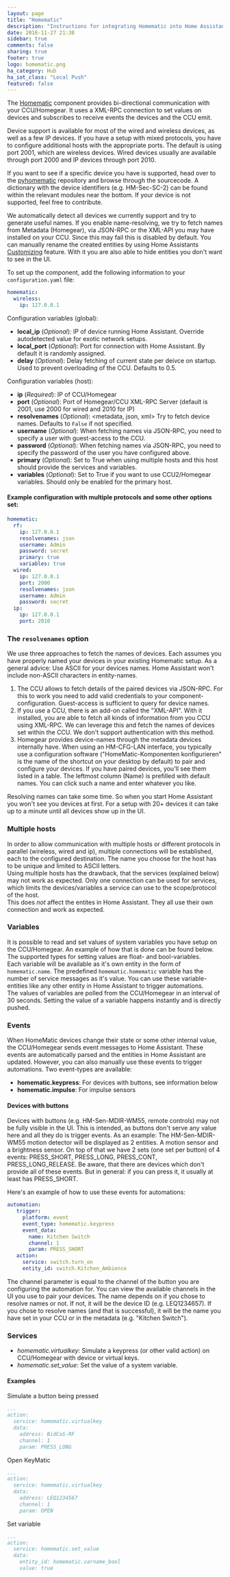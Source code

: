 ```yaml
---
layout: page
title: "Homematic"
description: "Instructions for integrating Homematic into Home Assistant."
date: 2016-11-27 21:38
sidebar: true
comments: false
sharing: true
footer: true
logo: homematic.png
ha_category: Hub
ha_iot_class: "Local Push"
featured: false
---
```



The [Homematic](http://www.homematic.com/) component provides bi-directional communication with your CCU/Homegear. It uses a XML-RPC connection to set values on devices and subscribes to receive events the devices and the CCU emit.

Device support is available for most of the wired and wireless devices, as well as a few IP devices. If you have a setup with mixed protocols, you have to configure additional hosts with the appropriate ports. The default is using port 2001, which are wireless devices. Wired devices usually are available through port 2000 and IP devices through port 2010.

If you want to see if a specific device you have is supported, head over to the [pyhomematic](https://github.com/danielperna84/pyhomematic/tree/master/pyhomematic/devicetypes) repository and browse through the sourcecode. A dictionary with the device identifiers (e.g. HM-Sec-SC-2) can be found within the relevant modules near the bottom. If your device is not supported, feel free to contribute.

We automatically detect all devices we currently support and try to generate useful names. If you enable name-resolving, we try to fetch names from Metadata (Homegear), via JSON-RPC or the XML-API you may have installed on your CCU. Since this may fail this is disabled by default.
You can manually rename the created entities by using Home Assistants [Customizing](https://home-assistant.io/getting-started/customizing-devices/) feature. With it you are also able to hide entities you don't want to see in the UI.

To set up the component, add the following information to your `configuration.yaml` file:

```yaml
homematic:
  wireless:
    ip: 127.0.0.1
```

Configuration variables (global):

- **local_ip** (*Optional*): IP of device running Home Assistant. Override autodetected value for exotic network setups.
- **local_port** (*Optional*): Port for connection with Home Assistant. By default it is randomly assigned.
- **delay** (*Optional*): <Float> Delay fetching of current state per deivce on startup. Used to prevent overloading of the CCU. Defaults to 0.5.

Configuration variables (host):

- **ip** (*Required*): IP of CCU/Homegear
- **port** (*Optional*): Port of Homegear/CCU XML-RPC Server (default is 2001, use 2000 for wired and 2010 for IP)
- **resolvenames** (*Optional*): <metadata, json, xml> Try to fetch device names. Defaults to `False` if not specified.
- **username** (*Optional*): When fetching names via JSON-RPC, you need to specify a user with guest-access to the CCU.
- **password** (*Optional*): When fetching names via JSON-RPC, you need to specify the password of the user you have configured above.
- **primary** (*Optional*): Set to True when using multiple hosts and this host should provide the services and variables.
- **variables** (*Optional*): Set to True if you want to use CCU2/Homegear variables. Should only be enabled for the primary host.

#### Example configuration with multiple protocols and some other options set:

```yaml
homematic:
  rf:
    ip: 127.0.0.1
    resolvenames: json
    username: Admin
    password: secret
    primary: true
    variables: true
  wired:
    ip: 127.0.0.1
    port: 2000
    resolvenames: json
    username: Admin
    password: secret
  ip:
    ip: 127.0.0.1
    port: 2010
```

### The `resolvenames` option

We use three approaches to fetch the names of devices. Each assumes you have properly named your devices in your existing Homematic setup. As a general advice: Use ASCII for your devices names. Home Assistant won't include non-ASCII characters in entity-names.

1. The CCU allows to fetch details of the paired devices via JSON-RPC. For this to work you need to add valid credentials to your component-configuration. Guest-access is sufficient to query for device names.
2. If you use a CCU, there is an add-on called the "XML-API". With it installed, you are able to fetch all kinds of information from you CCU using XML-RPC. We can leverage this and fetch the names of devices set within the CCU. We don't support authentication with this method.
3. Homegear provides device-names through the metadata devices internally have. When using an HM-CFG-LAN interface, you typically use a configuration software ("HomeMatic-Komponenten konfigurieren" is the name of the shortcut on your desktop by default) to pair and configure your devices. If you have paired devices, you'll see them listed in a table. The leftmost column (Name) is prefilled with default names. You can click such a name and enter whatever you like.

Resolving names can take some time. So when you start Home Assistant you won't see you devices at first. For a setup with 20+ devices it can take up to a minute until all devices show up in the UI.

### Multiple hosts

In order to allow communication with multiple hosts or different protocols in parallel (wireless, wired and ip), multiple connections will be established, each to the configured destination. The name you choose for the host has to be unique and limited to ASCII letters.  
Using multiple hosts has the drawback, that the services (explained below) may not work as expected. Only one connection can be used for services, which limits the devices/variables a service can use to the scope/protocol of the host.  
This does *not* affect the entites in Home Assistant. They all use their own connection and work as expected.

### Variables

It is possible to read and set values of system variables you have setup on the CCU/Homegear. An example of how that is done can be found below. The supported types for setting values are float- and bool-variables.  
Each variable will be available as it's own entity in the form of `homematic.name`. The predefined `homematic.homematic` variable has the number of service messages as it's value. You can use these variable-entities like any other entity in Home Assistant to trigger automations.  
The values of variables are polled from the CCU/Homegear in an interval of 30 seconds. Setting the value of a variable happens instantly and is directly pushed.

### Events

When HomeMatic devices change their state or some other internal value, the CCU/Homegear sends event messages to Home Assistant. These events are automatically parsed and the entities in Home Assistant are updated. However, you can also manually use these events to trigger automations. Two event-types are available:

* **homematic.keypress**: For devices with buttons, see information below
* **homematic.impulse**: For impulse sensors

#### Devices with buttons

Devices with buttons (e.g. HM-Sen-MDIR-WM55, remote controls) may not be fully visible in the UI. This is intended, as buttons don't serve any value here and all they do is trigger events.
As an example:
The HM-Sen-MDIR-WM55 motion detector will be displayed as 2 entities. A motion sensor and a brightness sensor. On top of that we have 2 sets (one set per button) of 4 events: PRESS_SHORT, PRESS_LONG, PRESS_CONT, PRESS_LONG_RELEASE. Be aware, that there are devices which don't provide all of these events. But in general: if you can press it, it usually at least has PRESS_SHORT.

Here's an example of how to use these events for automations:

```yaml
automation:
   trigger:
     platform: event
     event_type: homematic.keypress
     event_data:
       name: Kitchen Switch
       channel: 1
       param: PRESS_SHORT
   action:
     service: switch.turn_on
     entity_id: switch.Kitchen_Ambience
```

The channel parameter is equal to the channel of the button you are configuring the automation for. You can view the available channels in the UI you use to pair your devices.
The name depends on if you chose to resolve names or not. If not, it will be the device ID (e.g. LEQ1234657). If you chose to resolve names (and that is successful), it will be the name you have set in your CCU or in the metadata (e.g. "Kitchen Switch").

### Services

* *homematic.virtualkey*: Simulate a keypress (or other valid action) on CCU/Homegear with device or virtual keys.
* *homematic.set_value*: Set the value of a system variable.

#### Examples
Simulate a button being pressed
```yaml
...
action:
  service: homematic.virtualkey
  data:
    address: BidCoS-RF
    channel: 1
    param: PRESS_LONG
```

Open KeyMatic
```yaml
...
action:
  service: homematic.virtualkey
  data:
    address: LEQ1234567
    channel: 1
    param: OPEN
```
Set variable
```yaml
...
action:
  service: homematic.set_value
  data:
    entity_id: homematic.varname_bool
    value: true
```
